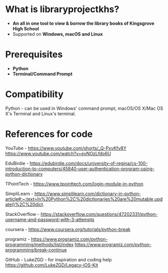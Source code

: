 # What is libraryprojectkhs?
- **An all in one tool to view & borrow the library books of Kingsgrove High School**
- Supported on **Windows, macOS and Linux**

# Prerequisites
- **Python**
- **Terminal/Command Prompt**

# Compatibility
Python - can be used in Windows' command prompt, macOS/OS X/Mac OS X's Terminal and Linux's terminal.

# References for code
YouTube -
https://www.youtube.com/shorts/_Q-PxvKfv8Y
https://www.youtube.com/watch?v=evNOzLfdo6U

EduBirdie -
https://edubirdie.com/docs/university-of-regina/cs-100-introduction-to-computers/45840-user-authentication-program-using-python-dictionary

TPointTech -
https://www.tpointtech.com/login-module-in-python

SimpliLearn -
https://www.simplilearn.com/dictionary-in-python-article#:~:text=In%20Python%2C%20dictionaries%20are%20mutable,update()%2C%20dict.

StackOverflow -
https://stackoverflow.com/questions/47202331/python-username-and-password-with-3-attempts

coursera -
https://www.coursera.org/tutorials/python-break

programiz -
https://www.programiz.com/python-programming/methods/list/index
https://www.programiz.com/python-programming/break-continue

GitHub - LukeZGD - for inspiration and coding help
https://github.com/LukeZGD/Legacy-iOS-Kit
